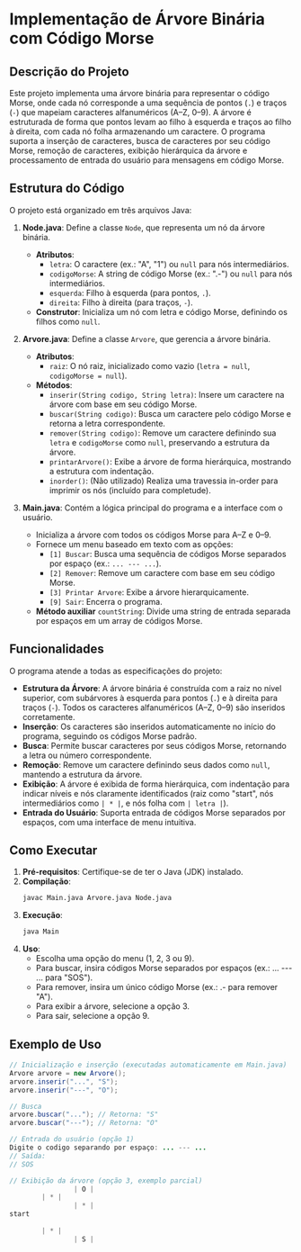 # Implementação de Árvore Binária com Código Morse

## Descrição do Projeto
Este projeto implementa uma árvore binária para representar o código Morse, onde cada nó corresponde a uma sequência de pontos (`.`) e traços (`-`) que mapeiam caracteres alfanuméricos (A–Z, 0–9). A árvore é estruturada de forma que pontos levam ao filho à esquerda e traços ao filho à direita, com cada nó folha armazenando um caractere. O programa suporta a inserção de caracteres, busca de caracteres por seu código Morse, remoção de caracteres, exibição hierárquica da árvore e processamento de entrada do usuário para mensagens em código Morse.

## Estrutura do Código
O projeto está organizado em três arquivos Java:

1. **Node.java**: Define a classe `Node`, que representa um nó da árvore binária.
    - **Atributos**:
        - `letra`: O caractere (ex.: "A", "1") ou `null` para nós intermediários.
        - `codigoMorse`: A string de código Morse (ex.: ".-") ou `null` para nós intermediários.
        - `esquerda`: Filho à esquerda (para pontos, `.`).
        - `direita`: Filho à direita (para traços, `-`).
    - **Construtor**: Inicializa um nó com letra e código Morse, definindo os filhos como `null`.

2. **Arvore.java**: Define a classe `Arvore`, que gerencia a árvore binária.
    - **Atributos**:
        - `raiz`: O nó raiz, inicializado como vazio (`letra = null`, `codigoMorse = null`).
    - **Métodos**:
        - `inserir(String codigo, String letra)`: Insere um caractere na árvore com base em seu código Morse.
        - `buscar(String codigo)`: Busca um caractere pelo código Morse e retorna a letra correspondente.
        - `remover(String codigo)`: Remove um caractere definindo sua `letra` e `codigoMorse` como `null`, preservando a estrutura da árvore.
        - `printarArvore()`: Exibe a árvore de forma hierárquica, mostrando a estrutura com indentação.
        - `inorder()`: (Não utilizado) Realiza uma travessia in-order para imprimir os nós (incluído para completude).

3. **Main.java**: Contém a lógica principal do programa e a interface com o usuário.
    - Inicializa a árvore com todos os códigos Morse para A–Z e 0–9.
    - Fornece um menu baseado em texto com as opções:
        - `[1] Buscar`: Busca uma sequência de códigos Morse separados por espaço (ex.: `... --- ...`).
        - `[2] Remover`: Remove um caractere com base em seu código Morse.
        - `[3] Printar Arvore`: Exibe a árvore hierarquicamente.
        - `[9] Sair`: Encerra o programa.
    - **Método auxiliar** `countString`: Divide uma string de entrada separada por espaços em um array de códigos Morse.

## Funcionalidades
O programa atende a todas as especificações do projeto:
- **Estrutura da Árvore**: A árvore binária é construída com a raiz no nível superior, com subárvores à esquerda para pontos (`.`) e à direita para traços (`-`). Todos os caracteres alfanuméricos (A–Z, 0–9) são inseridos corretamente.
- **Inserção**: Os caracteres são inseridos automaticamente no início do programa, seguindo os códigos Morse padrão.
- **Busca**: Permite buscar caracteres por seus códigos Morse, retornando a letra ou número correspondente.
- **Remoção**: Remove um caractere definindo seus dados como `null`, mantendo a estrutura da árvore.
- **Exibição**: A árvore é exibida de forma hierárquica, com indentação para indicar níveis e nós claramente identificados (raiz como "start", nós intermediários como `| * |`, e nós folha com `| letra |`).
- **Entrada do Usuário**: Suporta entrada de códigos Morse separados por espaços, com uma interface de menu intuitiva.

## Como Executar
1. **Pré-requisitos**: Certifique-se de ter o Java (JDK) instalado.
2. **Compilação**:
   ```bash
   javac Main.java Arvore.java Node.java
   ```
3. **Execução**:
    ```bash
   java Main
   ```
4. **Uso**:
    - Escolha uma opção do menu (1, 2, 3 ou 9).
    - Para buscar, insira códigos Morse separados por espaços (ex.: ... --- ... para "SOS").
    - Para remover, insira um único código Morse (ex.: .- para remover "A").
    - Para exibir a árvore, selecione a opção 3.
    - Para sair, selecione a opção 9.

## Exemplo de Uso

```java
// Inicialização e inserção (executadas automaticamente em Main.java)
Arvore arvore = new Arvore();
arvore.inserir("...", "S");
arvore.inserir("---", "O");

// Busca
arvore.buscar("..."); // Retorna: "S"
arvore.buscar("---"); // Retorna: "O"

// Entrada do usuário (opção 1)
Digite o codigo separando por espaço: ... --- ...
// Saída: 
// SOS

// Exibição da árvore (opção 3, exemplo parcial)
                | O |
        | * |
                | * |
start
                
        | * |
                | S |
   ```